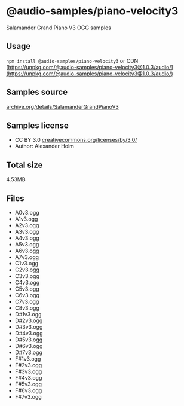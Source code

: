 # @audio-samples/piano-velocity3

Salamander Grand Piano V3 OGG samples

## Usage

`npm install @audio-samples/piano-velocity3` or CDN [https://unpkg.com/@audio-samples/piano-velocity3@1.0.3/audio/](https://unpkg.com/@audio-samples/piano-velocity3@1.0.3/audio/)

## Samples source

[archive.org/details/SalamanderGrandPianoV3](https://archive.org/details/SalamanderGrandPianoV3)

## Samples license

- CC BY 3.0 [creativecommons.org/licenses/by/3.0/](http://creativecommons.org/licenses/by/3.0/)
- Author: Alexander Holm 

## Total size

4.53MB

## Files

- A0v3.ogg
- A1v3.ogg
- A2v3.ogg
- A3v3.ogg
- A4v3.ogg
- A5v3.ogg
- A6v3.ogg
- A7v3.ogg
- C1v3.ogg
- C2v3.ogg
- C3v3.ogg
- C4v3.ogg
- C5v3.ogg
- C6v3.ogg
- C7v3.ogg
- C8v3.ogg
- D#1v3.ogg
- D#2v3.ogg
- D#3v3.ogg
- D#4v3.ogg
- D#5v3.ogg
- D#6v3.ogg
- D#7v3.ogg
- F#1v3.ogg
- F#2v3.ogg
- F#3v3.ogg
- F#4v3.ogg
- F#5v3.ogg
- F#6v3.ogg
- F#7v3.ogg